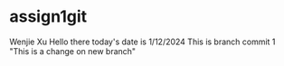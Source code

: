 # assign1git
Wenjie Xu
Hello there today's date is 1/12/2024
This is branch commit 1
"This is a change on new branch"